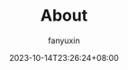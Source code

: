 ---
draft: false

title: "About"
date: 2023-10-14T23:26:24+08:00
lastmod: 2023-10-14T23:26:24+08:00
# weight: 1 . # 输入1可以顶置文章，用来给文章展示排序，不填就默认按时间排序
# aliases: ["/first"]
tags: ["tags"]
author: "fanyuxin"
# author: ["Me", "You"] # multiple authors
showToc: true
TocOpen: false
autonumbering: true # 目录自动编号
hidemeta: false # 是否隐藏文章的元信息，如发布日期、作者等
comments: true
description: "Desc Text." # 文章描述，与搜索优化相关
summary: "" # 文章简单描述，会展示在主页
canonicalURL: "https://canonical.url/to/page"
disableHLJS: true # to disable highlightjs
disableShare: false
disableHLJS: false
hideSummary: false
searchHidden: false
ShowReadingTime: true
ShowBreadCrumbs: true
ShowPostNavLinks: true
ShowWordCount: true
ShowRssButtonInSectionTermList: true
UseHugoToc: true
cover:
    image: "<image path/url>" # image path/url
    alt: "<alt text>" # alt text
    caption: "<text>" # display caption under cover
    relative: false # when using page bundles set this to true
    hidden: true # only hide on current single page
editPost:
    URL: "https://github.com/fanyxok/fanyxok.github.io/content"
    Text: "Suggest Changes" # edit text
    appendFilePath: true # to append file path to Edit link
---